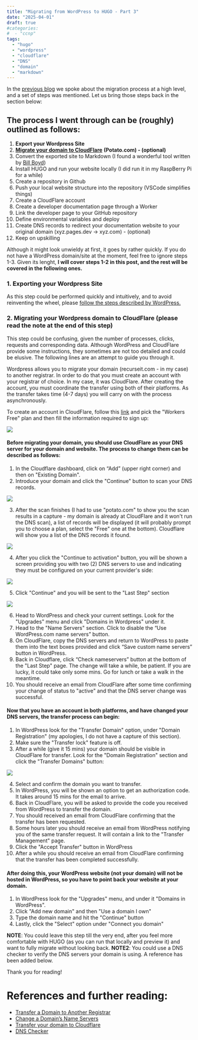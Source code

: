 ```yaml
---
title: "Migrating from WordPress to HUGO - Part 3"
date: "2025-04-01"
draft: true
#categories: 
#  - "ccnp"
tags: 
  - "hugo"
  - "wordpress"
  - "cloudflare"
  - "DNS"
  - "domain"
  - "markdown"
---
```


In the [previous blog](https://recurseit.com/post/2025/03/migrating-from-wordpress-to-hugo---part-1/) we spoke about the migration process at a high level, and a set of steps was mentioned. Let us bring those steps back in the section below:

## The process I went through can be (roughly) outlined as follows:

1. **Export your Wordpress Site**
2. [**Migrate your domain to CloudFlare**](https://wordpress.com/support/domains/transfer-domain-registration/) **(Potato.com) - (optional)**
3. Convert the exported site to Markdown (I found a wonderful tool written by [Bill Boyd](https://www.linkedin.com/in/willboyd/))
4. Install HUGO and run your website locally (I did run it in my RaspBerry Pi for a while)
5. Create a repository in Github
6. Push your local website structure into the repository (VSCode simplifies things)
7. Create a CloudFlare account
8. Create a developer documentation page through a Worker
9. Link the developer page to your GitHub repository
10. Define environmental variables and deploy
11. Create DNS records to redirect your documentation website to your original domain (xyz.pages.dev -> xyz.com) - (optional)
12. Keep on upskilling

Although it might look unwieldy at first, it goes by rather quickly. If you do not have a WordPress domain/site at the moment, feel free to ignore steps 1-3. Given its lenght, **I will cover steps 1-2 in this post, and the rest will be covered in the following ones.**

### 1. Exporting your Wordpress Site

As this step could be performed quickly and intuitively, and to avoid reinventing the wheel, please [follow the steps described by WordPress.](https://wordpress.com/support/export/)

### 2. Migrating your Wordpress domain to CloudFlare (please read the note at the end of this step)

This step could be confusing, given the number of processes, clicks, requests and corresponding data. Although WordPress and CloudFlare provide some instructions, they sometimes are not too detailed and could be elusive. The following lines are an attempt to guide you through it.

Wordpress allows you to migrate your domain (recurseit.com - in my case) to another registrar. In order to do that you must create an account with your registrar of choice. In my case, it was CloudFlare. After creating the account, you must coordinate the transfer using both of their platforms. As the transfer takes time (4-7 days) you will carry on with the process asynchronously. 

To create an account in CloudFlare, follow this [link](https://www.cloudflare.com/plans/developer-platform/) and pick the "Workers Free" plan and then fill the information required to sign up:

![](images/CF1.png)

#### Before migrating your domain, you should use CloudFlare as your DNS server for your domain and website. The process to change them can be described as follows:

1. In the Cloudflare dashboard, click on “Add” (upper right corner) and then on "Existing Domain".
2. Introduce your domain and click the "Continue" button to scan your DNS records.

![](images/CF3.png)

3. After the scan finishes (I had to use "potato.com" to show you the scan results in a capture - my domain is already at CloudFlare and it won't run the DNS scan), a list of records will be displayed (it will probably prompt you to choose a plan, select the "Free" one at the bottom). Cloudflare will show you a list of the DNS records it found.

![](images/CF4.png)

4. After you click the "Continue to activation" button, you will be shown a screen providing you with two (2) DNS servers to use and indicating they must be configured on your current provider's side:

![](images/CF5.png)

5. Click "Continue" and you will be sent to the "Last Step" section

![](images/CF6.png)

6. Head to WordPress and check your current settings. Look for the "Upgrades" menu and click "Domains in Wordpress" under it.
7. Head to the "Name Servers" section. Click to disable the “Use WordPress.com name servers” button.
8. On CloudFlare, copy the DNS servers and return to WordPress to paste them into the text boxes provided and click “Save custom name servers” button in WordPress.
9. Back in Cloudflare, click “Check nameservers” button at the bottom of the "Last Step" page. The change will take a while, be patient. If you are lucky, it could take only some mins. Go for lunch or take a walk in the meantime.
10. You should receive an email from CloudFlare after some time confirming your change of status to "active" and that the DNS server change was successful.

#### Now that you have an account in both platforms, and have changed your DNS servers, the transfer process can begin:

1. In WordPress look for the "Transfer Domain" option, under "Domain Registration" (my apologies, I do not have a capture of this section).
2. Make sure the "Transfer lock" feature is off.
3. After a while (give it 15 mins) your domain should be visible in CloudFlare for transfer. Look for the "Domain Registration" section and click the "Transfer Domains" button:

![](images/CF2.png)

4. Select and confirm the domain you want to transfer.
5. In WordPress, you will be shown an option to get an authorization code. It takes around 15 mins for the email to arrive.
6. Back in CloudFlare, you will be asked to provide the code you received from WordPress to transfer the domain.
7. You should received an email from CloudFlare confirming that the transfer has been requested.
8. Some hours later you should receive an email from WordPress notifying you of the same transfer request. It will contain a link to the "Transfer Management" page.
9. Click the "Accept Transfer" button in WordPress
10. After a while you should receive an email from CloudFlare confirming that the transfer has been completed successfully.

#### After doing this, your WordPress website (not your domain) will not be hosted in WordPress, so you have to point back your website at your domain.

1. In WordPress look for the "Upgrades" menu, and under it "Domains in WordPress".
2. Click "Add new domain" and then "Use a domain I own"
3. Type the domain name and hit the "Continue" button
4. Lastly, click the "Select" option under "Connect you domain"

**NOTE**: You could leave this step till the very end, after you feel more comfortable with HUGO (as you can run that locally and preview it) and want to fully migrate without looking back.
**NOTE2**: You could use a DNS checker to verify the DNS servers your domain is using. A reference has been added below.

Thank you for reading!

# References and further reading:
- [Transfer a Domain to Another Registrar](https://wordpress.com/support/domains/transfer-domain-registration/)
- [Change a Domain’s Name Servers](https://wordpress.com/support/domains/change-name-servers/#changing-name-servers-to-point-away-from-word-press-com)
- [Transfer your domain to Cloudflare](https://developers.cloudflare.com/registrar/get-started/transfer-domain-to-cloudflare/)
- [DNS Checker](https://www.nslookup.io/)
